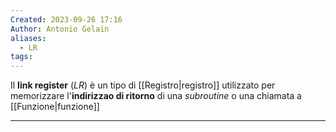 ```yaml
---
Created: 2023-09-26 17:16
Author: Antonio Gelain
aliases:
  - LR
tags:
---
```


Il **link register** (*LR*) è un tipo di [[Registro|registro]] utilizzato per memorizzare l'**indirizzao di ritorno** di una *subroutine* o una chiamata a [[Funzione|funzione]]

---

